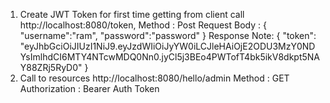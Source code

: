 1) Create JWT Token for first time getting from client call
   http://localhost:8080/token, Method : Post
   Request Body :
   {
      "username":"ram",
      "password":"password"
   }
   Response Note:
   {
   "token": "eyJhbGciOiJIUzI1NiJ9.eyJzdWIiOiJyYW0iLCJleHAiOjE2ODU3MzY0NDYsImlhdCI6MTY4NTcwMDQ0Nn0.jyCl5j3BEo4PWTofT4bk5ikV8dkpt5NAY88ZRj5RyD0"
   }
2) Call to resources
   http://localhost:8080/hello/admin
   Method : GET
   Authorization : Bearer Auth Token
